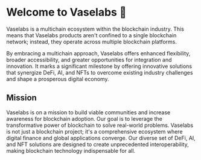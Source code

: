 # Welcome to Vaselabs 👋

Vaselabs is a multichain ecosystem within the blockchain industry. This means that Vaselabs products aren't confined to a single blockchain network; instead, they operate across multiple blockchain platforms.

By embracing a multichain approach, Vaselabs offers enhanced flexibility, broader accessibility, and greater opportunities for integration and innovation. It marks a significant milestone by offering innovative solutions that synergize DeFi, AI, and NFTs to overcome existing industry challenges and shape a prosperous digital economy.

## Mission
Vaselabs is on a mission to build viable communities and increase awareness for blockchain adoption. Our goal is to leverage the transformative power of blockchain to solve real-world problems.
Vaselabs is not just a blockchain project; it's a comprehensive ecosystem where digital finance and global applications converge. Our diverse set of DeFi, AI, and NFT solutions are designed to create unprecedented interoperability, making blockchain technology indispensable for all.
<!--

**Here are some ideas to get you started:**

🙋‍♀️ A short introduction - what is your organization all about?
🌈 Contribution guidelines - how can the community get involved?
👩‍💻 Useful resources - where can the community find your docs? Is there anything else the community should know?
🍿 Fun facts - what does your team eat for breakfast?
🧙 Remember, you can do mighty things with the power of [Markdown](https://docs.github.com/github/writing-on-github/getting-started-with-writing-and-formatting-on-github/basic-writing-and-formatting-syntax)
-->

